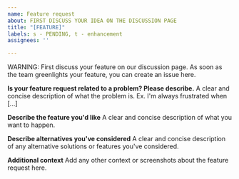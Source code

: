```yaml
---
name: Feature request
about: FIRST DISCUSS YOUR IDEA ON THE DISCUSSION PAGE
title: "[FEATURE]"
labels: s - PENDING, t - enhancement
assignees: ''

---
```


WARNING: First discuss your feature on our discussion page. As soon as the team greenlights your feature, you can create an issue here. 

**Is your feature request related to a problem? Please describe.**
A clear and concise description of what the problem is. Ex. I'm always frustrated when [...]

**Describe the feature you'd like**
A clear and concise description of what you want to happen.

**Describe alternatives you've considered**
A clear and concise description of any alternative solutions or features you've considered.

**Additional context**
Add any other context or screenshots about the feature request here.
